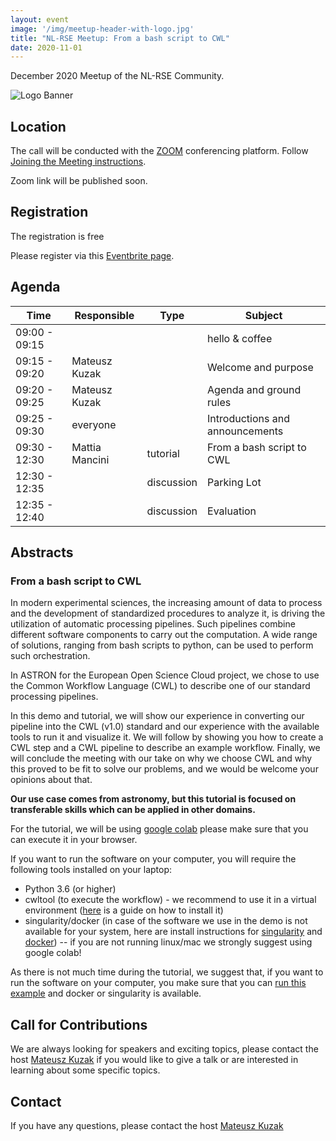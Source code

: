 ```yaml
---
layout: event
image: '/img/meetup-header-with-logo.jpg'
title: "NL-RSE Meetup: From a bash script to CWL"
date: 2020-11-01
---
```


December 2020 Meetup of the NL-RSE Community.
<!--break-->
![Logo Banner](/img/meetups/logo-banner.jpg)

## Location
The call will be conducted with the [ZOOM](https://zoom.us) conferencing platform. Follow [Joining the Meeting instructions](https://support.zoom.us/hc/en-us/articles/201362193-Joining-a-Meeting).

Zoom link will be published soon.

## Registration
The registration is free<br />

Please register via this [Eventbrite page](https://www.eventbrite.co.uk/e/nl-rse-meetup-december-16-2020-tickets-129300434079).

## Agenda

| Time | Responsible | Type | Subject |
| --- | ------------ | ---- | ------- |
| 09:00 - 09:15 | | | hello & coffee |
| 09:15 - 09:20	| Mateusz Kuzak | | Welcome and purpose |
| 09:20 - 09:25	| Mateusz Kuzak | | Agenda and ground rules |
| 09:25 - 09:30	 | everyone | | Introductions and announcements |
| 09:30 - 12:30	 | Mattia Mancini | tutorial | From a bash script to CWL |
| 12:30 - 12:35 | | discussion | Parking Lot |
| 12:35 - 12:40 | | discussion | Evaluation |

## Abstracts

### From a bash script to CWL

In modern experimental sciences, the increasing amount of data to process and the development of standardized procedures to analyze it, is driving the utilization of automatic processing pipelines.
Such pipelines combine different software components to carry out the computation.
A wide range of solutions, ranging from bash scripts to python, can be used to perform such orchestration.

In ASTRON for the European Open Science Cloud project, we chose to use the Common Workflow Language (CWL) to describe one of our standard processing pipelines.

In this demo and tutorial, we will show our experience in converting our pipeline into the CWL (v1.0) standard and our experience with the available tools to run it and visualize it. We will follow by showing you how to create a CWL step and a CWL pipeline to describe an example workflow. Finally, we will conclude the meeting with our take on why we choose CWL and why this proved to be fit to solve our problems, and we would be welcome your opinions about that.

**Our use case comes from astronomy, but this tutorial is focused on transferable skills which can be applied in other domains.**

For the tutorial, we will be using [google colab](https://colab.research.google.com)
please make sure that you can execute it in your browser.

If you want to run the software on your computer, you will require the following tools installed on your laptop:
 - Python 3.6 (or higher)
 - cwltool (to execute the workflow) - we recommend to use it in a virtual environment ([here](https://github.com/common-workflow-language/cwltool) is a guide on how to install it)
 - singularity/docker (in case of the software we use in the demo is not available for your system,
 here are install instructions for [singularity](https://sylabs.io/guides/3.0/user-guide/installation.html) and [docker](https://docs.docker.com/get-docker/)) -- if you are not running linux/mac we strongly suggest using google colab!

As there is not much time during the tutorial, we suggest that, if you want to run the software on your computer, you make sure that you can [run this example](https://www.commonwl.org/user_guide/02-1st-example/index.html) and docker or singularity is available.

## Call for Contributions
We are always looking for speakers and exciting topics, please contact the host [Mateusz Kuzak](mailto:m.kuzak@esciencecenter.nl) if you would like to give a talk or are interested in learning about some specific topics.

## Contact
If you have any questions, please contact the host [Mateusz Kuzak](mailto:m.kuzak@esciencecenter.nl)
